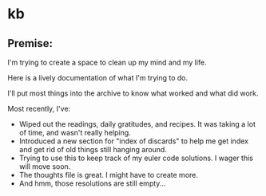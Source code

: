 # kb


## Premise:
I'm trying to create a space to clean up my mind and my life.


Here is a lively documentation of what I'm trying to do.


I'll put most things into the archive to know what worked and what did work.


Most recently, I've:
- Wiped out the readings, daily gratitudes, and recipes. It was taking a lot of time, and wasn't really helping.
- Introduced a new section for "index of discards" to help me get index and get rid of old things still hanging around.
- Trying to use this to keep track of my euler code solutions. I wager this will move soon.
- The thoughts file is great. I might have to create more.
- And hmm, those resolutions are still empty...


